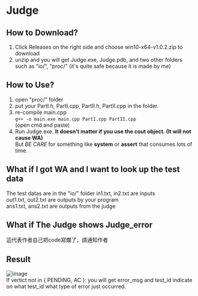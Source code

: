Judge
===

How to Download?
---
1. Click Releases on the right side and choose win10-x64-v1.0.2.zip to download
2. unzip and you will get Judge.exe, Judge.pdb, and two other folders such as "io/", "proc/" (it's quite safe because it is made by me)

How to Use?
---
1. open "proc/" folder
2. put your PartI.h, PartI.cpp, PartII.h, PartII.cpp in the folder.
3. re-compile main.cpp \
    ```g++ -o main.exe main.cpp PartI.cpp PartII.cpp``` \
    (open cmd and paste)
4. Run Judge.exe.
**It doesn't matter if you use the cout object. (It will not cause WA)** \
But *BE CARE* for something like **system** or **assert** that consumes lots of time.

What if I got WA and I want to look up the test data
---
The test datas are in the "io/" folder
in1.txt, in2.txt are inputs \
out1.txt, out2.txt are outputs by your program \
ans1.txt, ans2.txt are outputs from the judge

What if The Judge shows Judge_error
---
這代表作者自己把code寫爛了，請通知作者

Result
---
![image](https://user-images.githubusercontent.com/51773435/171774210-65e68feb-1a4a-4e10-b4e2-b657e319d962.png) \
If vertict not in { PENDING, AC }:
    you will get error_msg and test_id indicate on what test_id what type of error just occurred.
